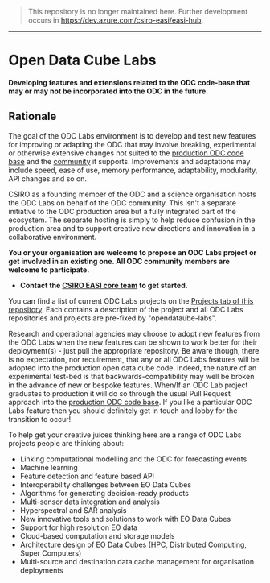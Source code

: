 > This repository is no longer maintained here.
> Further development occurs in https://dev.azure.com/csiro-easi/easi-hub.

----

[ee]: https://github.com/csiro-easi/opendatacube-labs-docs/blob/master/images/Execution_Engine.png "Execution Engine (EE)"
[s3aio]: https://github.com/csiro-easi/opendatacube-labs-docs/blob/master/images/S3AIO.png "S3 Array IO (s3aio)"

# Open Data Cube Labs
__Developing features and extensions related to the ODC code-base that may or may not be incorporated into the ODC in the future.__

## Rationale
The goal of the  ODC Labs environment is to develop and test new features for improving or adapting the ODC that may involve breaking, experimental or otherwise extensive changes not suited to the [production ODC code base](https://github.com/opendatacube) and the [community](https://www.opendatacube.org/) it supports. Improvements and adaptations may include speed, ease of use, memory performance, adaptability, modularity, API changes and so on.

CSIRO as a founding member of the ODC and a science organisation hosts the ODC Labs on behalf of the ODC community. This isn't a separate initiative to the ODC production area but a fully integrated part of the ecosystem. The separate hosting is simply to help reduce confusion in the production area and to support creative new directions and innovation in a collaborative environment. 

**You or your organisation are welcome to propose an ODC Labs project or get involved in an existing one. All ODC community members are welcome to participate.**
- **Contact the [CSIRO EASI core team](https://github.com/orgs/csiro-easi/teams/easi-core) to get started.**

You can find a list of current ODC Labs projects on the [Projects tab of this repository](https://github.com/csiro-easi/opendatacube-labs-docs/projects). Each contains a description of the project and all ODC Labs repositories and projects are pre-fixed by "opendataube-labs". 

Research and operational agencies may choose to adopt new features from the ODC Labs when the new features can be shown to work better for their deployment(s) - just pull the appropriate repository. Be aware though, there is no expectation, nor requirement, that any or all ODC Labs features will be adopted into the production open data cube code. Indeed, the nature of an experimental test-bed is that backwards-compatibility may well be broken in the advance of new or bespoke features. When/If an ODC Lab project graduates to production it will do so through the usual Pull Request approach into the [production ODC code base](https://github.com/opendatacube). If you like a particular ODC Labs feature then you should definitely get in touch and lobby for the transition to occur!

To help get your creative juices thinking here are a range of ODC Labs projects people are thinking about:
+ Linking computational modelling and the ODC for forecasting events
+ Machine learning
+	Feature detection and feature based API
+	Interoperability challenges between EO Data Cubes
+	Algorithms for generating decision-ready products
+ Multi-sensor data integration and analysis
+ Hyperspectral and SAR analysis
+ New innovative tools and solutions to work with EO Data Cubes
+ Support for high resolution EO data
+ Cloud-based computation and storage models
+ Architecture design of EO Data Cubes (HPC, Distributed Computing, Super Computers)
+ Multi-source and destination data cache management for organisation deployments 
